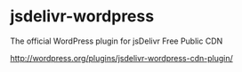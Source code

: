 jsdelivr-wordpress
==================

The official WordPress plugin for jsDelivr Free Public CDN

http://wordpress.org/plugins/jsdelivr-wordpress-cdn-plugin/
